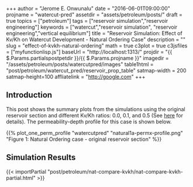 +++
author       = "Jerome E. Onwunalu"
date         = "2016-06-01T09:00:00"
projname     = "watercut-pred"
assetdir     = "assets/petroleum/posts/"
draft        = true
topics       = ["petroleum"]
tags         = ["reservoir simulation","reservoir engineering"]
keywords     = ["watercut","reservoir simulation", "reservoir engineering","vertical equilibrium"]
title        = "Reservoir Simulation: Effect of Kv/Kh on Watercut Development - Natural Ordering Case"
description  = ""
slug         = "effect-of-kvkh-natural-ordering"
math         = true
c3plot       = true
c3jsfiles    = ["myfunctionlisp.js"]
baseUrl      = "http://localhost:1313/"
projdir      = "{{ $.Params.partialspostpetdir }}/{{ $.Params.projname }}"
imagedir     = "/assets/petroleum/posts/watercutpred/images"
table1html   = "post/petroleum/watercut_pred/reservoir_prop_table"
satmap-width = 200
satmap-height=100
affliatelink = "http://google.com"
+++

## Introduction ##
This post shows the summary plots from the simulations using the original reservoir section and different Kv/Kh ratios: 0.0, 0.1, and 0.5 (See <a
href="/post/petroleum/watercut-pred/predicting-well-water-cut/"> here</a> for details). The permeability-depth profile for this case is shown below.

{{% plot_one_perm_profile "watercutpred" "natural1a-permx-profile.png" "Figure 1: Natural Ordering case - original reservoir section" %}}

## Simulation Results ##
<!-- {{< importPartial "post/petroleum/watercut_pred/table_kvkh_3.html" >}} -->
<!-- <h2 class="text-left">Simulation Results</h2> -->
{{< importPartial "post/petroleum/nat-compare-kvkh/nat-compare-kvkh-partial.html" >}}
